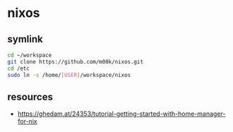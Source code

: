 # nixos

## symlink 

```bash
cd ~/workspace
git clone https://github.com/m00k/nixos.git
cd /etc
sudo ln -s /home/[USER]/workspace/nixos
```

## resources
- https://ghedam.at/24353/tutorial-getting-started-with-home-manager-for-nix
